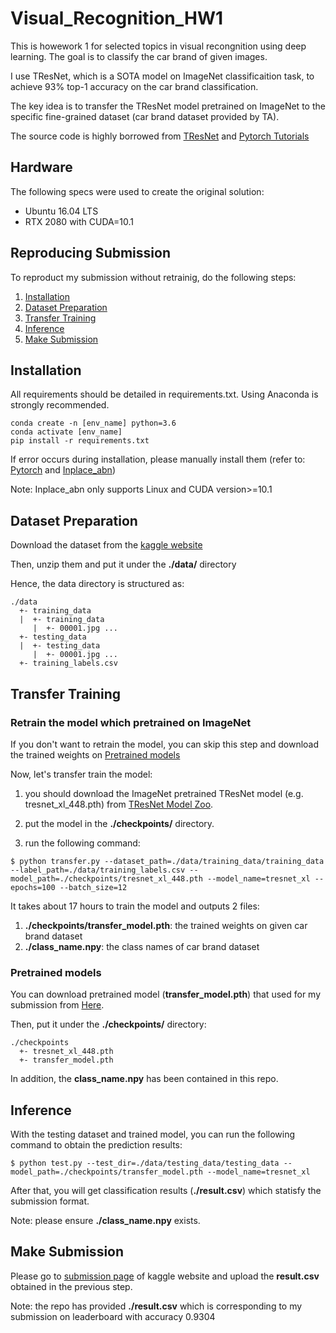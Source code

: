 # Visual_Recognition_HW1
This is howework 1 for selected topics in visual recongnition using deep learning. The goal is to classify the car brand of given images.

I use TResNet, which is a SOTA model on ImageNet classificaition task, to achieve 93% top-1 accuracy on the car brand classification.

The key idea is to transfer the TResNet model pretrained on ImageNet to the specific fine-grained dataset (car brand dataset provided by TA).

The source code is highly borrowed from [TResNet](https://github.com/mrT23/TResNet) and [Pytorch Tutorials](https://pytorch.org/tutorials/beginner/transfer_learning_tutorial.html)

## Hardware
The following specs were used to create the original solution:
- Ubuntu 16.04 LTS
- RTX 2080 with CUDA=10.1

## Reproducing Submission
To reproduct my submission without retrainig, do the following steps:
1. [Installation](#installation)
2. [Dataset Preparation](#dataset-preparation)
3. [Transfer Training](#transfer-training)
4. [Inference](#inference)
5. [Make Submission](#make-submission)

## Installation
All requirements should be detailed in requirements.txt. Using Anaconda is strongly recommended.
```
conda create -n [env_name] python=3.6
conda activate [env_name]
pip install -r requirements.txt
```

If error occurs during installation, please manually install them (refer to: [Pytorch](https://pytorch.org/get-started/locally/) and [Inplace_abn](https://github.com/mapillary/inplace_abn))

Note: Inplace_abn only supports Linux and CUDA version>=10.1

## Dataset Preparation
Download the dataset from the [kaggle website](https://www.kaggle.com/c/cs-t0828-2020-hw1/data)

Then, unzip them and put it under the **./data/** directory

Hence, the data directory is structured as:
```
./data
  +- training_data
  |  +- training_data
     |  +- 00001.jpg ...
  +- testing_data
  |  +- testing_data
     |  +- 00001.jpg ...
  +- training_labels.csv
```

## Transfer Training
### Retrain the model which pretrained on ImageNet
If you don't want to retrain the model, you can skip this step and download the trained weights on [Pretrained models](#pretrained-models)

Now, let's transfer train the model:

1. you should download the ImageNet pretrained TResNet model (e.g. tresnet_xl_448.pth) from [TResNet Model Zoo](https://github.com/mrT23/TResNet/blob/master/MODEL_ZOO.md).

2. put the model in the **./checkpoints/** directory.

3. run the following command:
```
$ python transfer.py --dataset_path=./data/training_data/training_data --label_path=./data/training_labels.csv --model_path=./checkpoints/tresnet_xl_448.pth --model_name=tresnet_xl --epochs=100 --batch_size=12
```
It takes about 17 hours to train the model and outputs 2 files:
1. **./checkpoints/transfer_model.pth**: the trained weights on given car brand dataset
2. **./class_name.npy**: the class names of car brand dataset

### Pretrained models
You can download pretrained model (**transfer_model.pth**) that used for my submission from [Here](https://drive.google.com/drive/folders/1Hj7sXE6OJt12IlDH7sQKuFU1l5dBZl1-?usp=sharing).

Then, put it under the **./checkpoints/** directory:
```
./checkpoints
  +- tresnet_xl_448.pth
  +- transfer_model.pth
```

In addition, the **class_name.npy** has been contained in this repo.

## Inference
With the testing dataset and trained model, you can run the following command to obtain the prediction results:
```
$ python test.py --test_dir=./data/testing_data/testing_data --model_path=./checkpoints/transfer_model.pth --model_name=tresnet_xl
```
After that, you will get classification results (**./result.csv**) which statisfy the submission format.

Note: please ensure **./class_name.npy** exists.

## Make Submission
Please go to [submission page](https://www.kaggle.com/c/cs-t0828-2020-hw1/submit) of kaggle website and upload the **result.csv** obtained in the previous step.

Note: the repo has provided **./result.csv** which is corresponding to my submission on leaderboard with accuracy 0.9304

